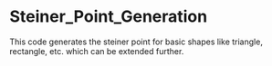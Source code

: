 # Steiner_Point_Generation
This code generates the steiner point for basic shapes like triangle, rectangle, etc. which can be extended further. 
